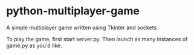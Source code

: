 # python-multiplayer-game
A simple multiplayer game written using Tkinter and sockets.

To play the game, first start server.py. Then launch as many instances of game.py as you'd like.